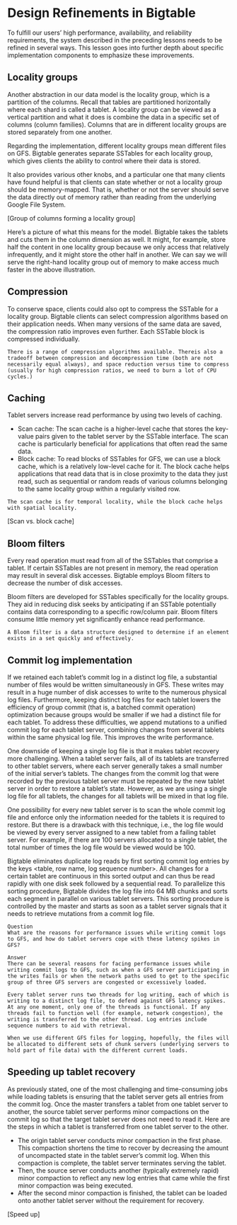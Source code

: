 # Design Refinements in Bigtable
To fulfill our users’ high performance, availability, and reliability requirements, the system described in the preceding lessons needs to be refined in several ways. This lesson goes into further depth about specific implementation components to emphasize these improvements.

## Locality groups
Another abstraction in our data model is the locality group, which is a partition of the columns. Recall that tables are partitioned horizontally where each shard is called a tablet. A locality group can be viewed as a vertical partition and what it does is combine the data in a specific set of columns (column families). Columns that are in different locality groups are stored separately from one another.

Regarding the implementation, different locality groups mean different files on GFS. Bigtable generates separate SSTables for each locality group, which gives clients the ability to control where their data is stored.

It also provides various other knobs, and a particular one that many clients have found helpful is that clients can state whether or not a locality group should be memory-mapped. That is, whether or not the server should serve the data directly out of memory rather than reading from the underlying Google File System.

[Group of columns forming a locality group]

Here’s a picture of what this means for the model. Bigtable takes the tablets and cuts them in the column dimension as well. It might, for example, store half the content in one locality group because we only access that relatively infrequently, and it might store the other half in another. We can say we will serve the right-hand locality group out of memory to make access much faster in the above illustration.

## Compression
To conserve space, clients could also opt to compress the SSTable for a locality group. Bigtable clients can select compression algorithms based on their application needs. When many versions of the same data are saved, the compression ratio improves even further. Each SSTable block is compressed individually.
```
There is a range of compression algorithms available. Thereis also a tradeoff between compression and decompression time (both are not necessarily equal always), and space reduction versus time to compress (usually for high compression ratios, we need to burn a lot of CPU cycles.)
```

## Caching
Tablet servers increase read performance by using two levels of caching.

- Scan cache: The scan cache is a higher-level cache that stores the key-value pairs given to the tablet server by the SSTable interface. The scan cache is particularly beneficial for applications that often read the same data.
- Block cache: To read blocks of SSTables for GFS, we can use a block cache, which is a relatively low-level cache for it. The block cache helps applications that read data that is in close proximity to the data they just read, such as sequential or random reads of various columns belonging to the same locality group within a regularly visited row.
```
The scan cache is for temporal locality, while the block cache helps with spatial locality.
```

[Scan vs. block cache]

## Bloom filters
Every read operation must read from all of the SSTables that comprise a tablet. If certain SSTables are not present in memory, the read operation may result in several disk accesses. Bigtable employs Bloom filters to decrease the number of disk accesses.

Bloom filters are developed for SSTables specifically for the locality groups. They aid in reducing disk seeks by anticipating if an SSTable potentially contains data corresponding to a specific row/column pair. Bloom filters consume little memory yet significantly enhance read performance.

```
A Bloom filter is a data structure designed to determine if an element exists in a set quickly and effectively.
```

## Commit log implementation
If we retained each tablet’s commit log in a distinct log file, a substantial number of files would be written simultaneously in GFS. These writes may result in a huge number of disk accesses to write to the numerous physical log files. Furthermore, keeping distinct log files for each tablet lowers the efficiency of group commit (that is, a batched commit operation) optimization because groups would be smaller if we had a distinct file for each tablet. To address these difficulties, we append mutations to a unified commit log for each tablet server, combining changes from several tablets within the same physical log file. This improves the write performance.

One downside of keeping a single log file is that it makes tablet recovery more challenging. When a tablet server fails, all of its tablets are transferred to other tablet servers, where each server generally takes a small number of the initial server’s tablets. The changes from the commit log that were recorded by the previous tablet server must be repeated by the new tablet server in order to restore a tablet’s state. However, as we are using a single log file for all tablets, the changes for all tablets will be mixed in that log file.

One possibility for every new tablet server is to scan the whole commit log file and enforce only the information needed for the tablets it is required to restore. But there is a drawback with this technique, i.e., the log file would be viewed by every server assigned to a new tablet from a failing tablet server. For example, if there are 100 servers allocated to a single tablet, the total number of times the log file would be viewed would be 100.

Bigtable eliminates duplicate log reads by first sorting commit log entries by the keys <table, row name, log sequence number>. All changes for a certain tablet are continuous in this sorted output and can thus be read rapidly with one disk seek followed by a sequential read. To parallelize this sorting procedure, Bigtable divides the log file into 64 MB chunks and sorts each segment in parallel on various tablet servers. This sorting procedure is controlled by the master and starts as soon as a tablet server signals that it needs to retrieve mutations from a commit log file.

```
Question
What are the reasons for performance issues while writing commit logs to GFS, and how do tablet servers cope with these latency spikes in GFS?

Answer
There can be several reasons for facing performance issues while writing commit logs to GFS, such as when a GFS server participating in the writes fails or when the network paths used to get to the specific group of three GFS servers are congested or excessively loaded.

Every tablet server runs two threads for log writing, each of which is writing to a distinct log file, to defend against GFS latency spikes. At any one moment, only one of the threads is functional. If any threads fail to function well (for example, network congestion), the writing is transferred to the other thread. Log entries include sequence numbers to aid with retrieval.

When we use different GFS files for logging, hopefully, the files will be allocated to different sets of chunk servers (underlying servers to hold part of file data) with the different current loads.
```

## Speeding up tablet recovery
As previously stated, one of the most challenging and time-consuming jobs while loading tablets is ensuring that the tablet server gets all entries from the commit log. Once the master transfers a tablet from one tablet server to another, the source tablet server performs minor compactions on the commit log so that the target tablet server does not need to read it. Here are the steps in which a tablet is transferred from one tablet server to the other.

- The origin tablet server conducts minor compaction in the first phase. This compaction shortens the time to recover by decreasing the amount of uncompacted state in the tablet server’s commit log. When this compaction is complete, the tablet server terminates serving the tablet.
- Then, the source server conducts another (typically extremely rapid) minor compaction to reflect any new log entries that came while the first minor compaction was being executed.
- After the second minor compaction is finished, the tablet can be loaded onto another tablet server without the requirement for recovery.

[Speed up]

